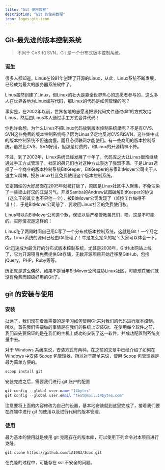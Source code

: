 ```yaml
---
title: "Git 使用教程"
description: "Git 的使用教程"
icon: logos:git-icon
---
```


## Git-最先进的版本控制系统

> 不同于 CVS 和 SVN，Git 是一个分布式版本控制系统。

### 诞生

很多人都知道，Linus在1991年创建了开源的Linux，从此，Linux系统不断发展，已经成为最大的服务器系统软件了。

Linus虽然创建了Linux，但Linux的壮大是靠全世界热心的志愿者参与的，这么多人在世界各地为Linux编写代码，那Linux的代码是如何管理的呢？

事实是，在2002年以前，世界各地的志愿者把源代码文件通过diff的方式发给Linus，然后由Linus本人通过手工方式合并代码！

你也许会想，为什么Linus不把Linux代码放到版本控制系统里呢？不是有CVS、SVN这些免费的版本控制系统吗？因为Linus坚定地反对CVS和SVN，这些集中式的版本控制系统不但速度慢，而且必须联网才能使用。有一些商用的版本控制系统，虽然比CVS、SVN好用，但那是付费的，和Linux的开源精神不符。

不过，到了2002年，Linux系统已经发展了十年了，代码库之大让Linus很难继续通过手工方式管理了，社区的弟兄们也对这种方式表达了强烈不满，于是Linus选择了一个商业的版本控制系统BitKeeper，BitKeeper的东家BitMover公司出于人道主义精神，授权Linux社区免费使用这个版本控制系统。

安定团结的大好局面在2005年就被打破了，原因是Linux社区牛人聚集，不免沾染了一些梁山好汉的江湖习气。开发Samba的Andrew试图破解BitKeeper的协议（这么干的其实也不只他一个），被BitMover公司发现了（监控工作做得不错！），于是BitMover公司怒了，要收回Linux社区的免费使用权。

Linus可以向BitMover公司道个歉，保证以后严格管教弟兄们，嗯，这是不可能的。实际情况是这样的：

Linus花了两周时间自己用C写了一个分布式版本控制系统，这就是Git！一个月之内，Linux系统的源码已经由Git管理了！牛是怎么定义的呢？大家可以体会一下。

Git迅速成为最流行的分布式版本控制系统，尤其是2008年，GitHub网站上线了，它为开源项目免费提供Git存储，无数开源项目开始迁移至GitHub，包括jQuery，PHP，Ruby等等。

历史就是这么偶然，如果不是当年BitMover公司威胁Linux社区，可能现在我们就没有免费而超级好用的Git了。

## git 的安装与使用

### 安装

扯远了，我们现在着重需要的是学习如何使用Git来对我们的代码进行版本控制。所以，首先我们需要做的事情是在我们的系统上安装Git。在使用每个软件之前，我们首先要保证的是在我们的主机上成功的安装了这一软件，并成功配置到系统变量中去。

对于 Windows 系统来说，安装方式有两种。在之前的文章中已经介绍了如何在 Windows 中安装 Scoop 包管理器，所以对于简单来说，使用 Scoop 包管理器是最为简单方便的。

```powershell
scoop install git
```

安装完成之后，需要我们进行 git 账户的配置

```powershell
git config --global user.name "14bytes"
git config --global user.email "test@mail.14bytes.com"
```

注意要将上面的内容修改为自己的设置，基本地安装就到这里完成了，接着我们要在终端中进行 git 的使用以及进行代码的版本管理。

### 使用

最为基本的使用就是使用 git 克隆存在的版本库，可以使用下列命令对本项目进行克隆。

```git
git clone https://github.com/iA10N3/Zdoc.git
```

在克隆的过程中，可能存在 ssl 不安全的问题。